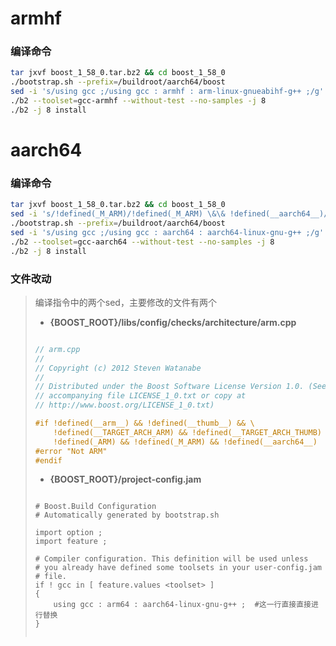 # armhf

### 编译命令

``` bash
tar jxvf boost_1_58_0.tar.bz2 && cd boost_1_58_0
./bootstrap.sh --prefix=/buildroot/aarch64/boost
sed -i 's/using gcc ;/using gcc : armhf : arm-linux-gnueabihf-g++ ;/g' project-config.jam
./b2 --toolset=gcc-armhf --without-test --no-samples -j 8 
./b2 -j 8 install
```


# aarch64

### 编译命令

``` bash
tar jxvf boost_1_58_0.tar.bz2 && cd boost_1_58_0
sed -i 's/!defined(_M_ARM)/!defined(_M_ARM) \&\& !defined(__aarch64__)/g' libs/config/checks/architecture/arm.cpp
./bootstrap.sh --prefix=/buildroot/aarch64/boost
sed -i 's/using gcc ;/using gcc : aarch64 : aarch64-linux-gnu-g++ ;/g' project-config.jam
./b2 --toolset=gcc-aarch64 --without-test --no-samples -j 8 
./b2 -j 8 install
```

### 文件改动

> 编译指令中的两个sed，主要修改的文件有两个
>
> - **{BOOST_ROOT}/libs/config/checks/architecture/arm.cpp**
> 
> ``` CPP
> 
> // arm.cpp
> //
> // Copyright (c) 2012 Steven Watanabe
> //
> // Distributed under the Boost Software License Version 1.0. (See
> // accompanying file LICENSE_1_0.txt or copy at
> // http://www.boost.org/LICENSE_1_0.txt)
> 
> #if !defined(__arm__) && !defined(__thumb__) && \
>     !defined(__TARGET_ARCH_ARM) && !defined(__TARGET_ARCH_THUMB) && \
>     !defined(_ARM) && !defined(_M_ARM) && !defined(__aarch64__)  //这一行最后添加了 && !defined(__aarch64__)
> #error "Not ARM"
> #endif
> 
> ```
>
> - **{BOOST_ROOT}/project-config.jam**
>
> ```jam
> 
> # Boost.Build Configuration
> # Automatically generated by bootstrap.sh
> 
> import option ;
> import feature ;
> 
> # Compiler configuration. This definition will be used unless
> # you already have defined some toolsets in your user-config.jam
> # file.
> if ! gcc in [ feature.values <toolset> ]
> {
>     using gcc : arm64 : aarch64-linux-gnu-g++ ;  #这一行直接直接进行替换
> }
>  
> ```
